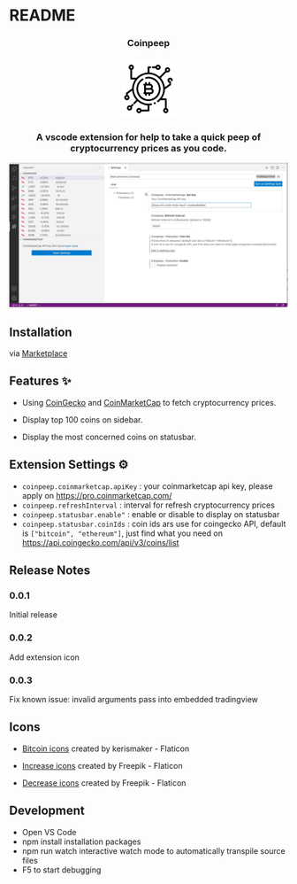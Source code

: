 # README

<h3 align="center"> Coinpeep <h3>
<p align="center"> 
<img src="resources/icon.png" with=100 height=100></img>
</p>

<h3 align="center">A vscode extension for help to take a quick peep of cryptocurrency prices as you code.</h3>

![](art/demo.gif)

## Installation

via [Marketplace](https://marketplace.visualstudio.com/items?itemName=amovane.coinpeep)

## Features ✨

- Using [CoinGecko](https://www.coingecko.com/) and [CoinMarketCap](https://coinmarketcap.com/) to fetch cryptocurrency prices.

- Display top 100 coins on sidebar.
- Display the most concerned coins on statusbar.

## Extension Settings ⚙️

- `coinpeep.coinmarketcap.apiKey` : your coinmarketcap api key, please apply on https://pro.coinmarketcap.com/
- `coinpeep.refreshInterval` : interval for refresh cryptocurrency prices
- `coinpeep.statusbar.enable"` : enable or disable to display on statusbar
- `coinpeep.statusbar.coinIds` : coin ids ars use for coingecko API, default is `["bitcoin", "ethereum"]`, just find what you need on https://api.coingecko.com/api/v3/coins/list

## Release Notes

### 0.0.1

Initial release

### 0.0.2
Add extension icon
### 0.0.3
Fix known issue: invalid arguments pass into embedded tradingview

## Icons

- [Bitcoin icons](https://www.flaticon.com/free-icons/bitcoin) created by kerismaker - Flaticon

- [Increase icons](https://www.flaticon.com/free-icons/increase) created by Freepik - Flaticon

- [Decrease icons](https://www.flaticon.com/free-icons/decrease) created by Freepik - Flaticon

## Development 

- Open VS Code
- npm install installation packages
- npm run watch interactive watch mode to automatically transpile source files
- F5 to start debugging
